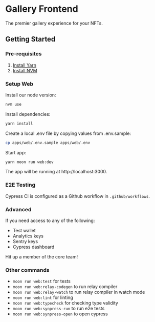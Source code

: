 # Gallery Frontend

The premier gallery experience for your NFTs.

## Getting Started

### Pre-requisites

1. [Install Yarn](https://classic.yarnpkg.com/en/docs/install)
2. [Install NVM](https://github.com/nvm-sh/nvm)

### Setup Web

Install our node version:

```bash
nvm use
```

Install dependencies:

```bash
yarn install
```

Create a local .env file by copying values from .env.sample:

```bash
cp apps/web/.env.sample apps/web/.env
```

Start app:

```bash
yarn moon run web:dev
```

The app will be running at http://localhost:3000.

### E2E Testing

Cypress CI is configured as a Github workflow in `.github/workflows`.

### Advanced

If you need access to any of the following:

- Test wallet
- Analytics keys
- Sentry keys
- Cypress dashboard

Hit up a member of the core team!

### Other commands

- `moon run web:test` for tests
- `moon run web:relay-codegen` to run relay compiler
- `moon run web:relay-watch` to run relay compiler in watch mode
- `moon run web:lint` for linting
- `moon run web:typecheck` for checking type validity
- `moon run web:synpress-run` to run e2e tests
- `moon run web:synpress-open` to open cypress
